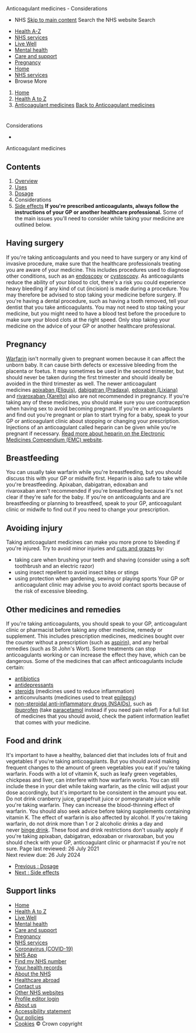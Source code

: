 
Anticoagulant medicines - Considerations
 - NHS
[Skip to main content](#maincontent)
Search the NHS website
Search
* [Health A-Z](/conditions/)
* [NHS services](/nhs-services/)
* [Live Well](/live-well/)
* [Mental health](/mental-health/)
* [Care and support](/conditions/social-care-and-support-guide/)
* [Pregnancy](/pregnancy/)
* [Home](/)
* [NHS services](/nhs-services/)
* Browse
 More
1. [Home](/)
2. [Health A to Z](/conditions/)
3. [Anticoagulant medicines](/conditions/anticoagulants/)
[Back to 
 Anticoagulant medicines](/conditions/anticoagulants/) 
# 
Considerations
 
 - 
 Anticoagulant medicines
## Contents
1. [Overview](/conditions/anticoagulants/)
2. [Uses](/conditions/anticoagulants/uses/)
3. [Dosage](/conditions/anticoagulants/dosage/)
4. Considerations
5. [Side effects](/conditions/anticoagulants/side-effects/)
**If you're prescribed anticoagulants, always follow the instructions of your GP or another healthcare professional.**
Some of the main issues you'll need to consider while taking your medicine are outlined below.
## Having surgery
If you're taking anticoagulants and you need to have surgery or any kind of invasive procedure, make sure that the healthcare professionals treating you are aware of your medicine.
This includes procedures used to diagnose other conditions, such as an [endoscopy](/conditions/endoscopy/) or [cystoscopy](/conditions/cystoscopy/).
As anticoagulants reduce the ability of your blood to clot, there's a risk you could experience heavy bleeding if any kind of cut (incision) is made during a procedure.
You may therefore be advised to stop taking your medicine before surgery.
If you're having a dental procedure, such as having a tooth removed, tell your dentist that you take anticoagulants.
You may not need to stop taking your medicine, but you might need to have a blood test before the procedure to make sure your blood clots at the right speed.
Only stop taking your medicine on the advice of your GP or another healthcare professional.
## Pregnancy
[Warfarin](/medicines/warfarin/) isn't normally given to pregnant women because it can affect the unborn baby.
It can cause birth defects or excessive bleeding from the placenta or foetus.
It may sometimes be used in the second trimester, but should never be taken during the first trimester and should ideally be avoided in the third trimester as well.
The newer anticoagulant medicines [apixaban (Eliquis)](/medicines/apixaban/), [dabigatran (Pradaxa)](/medicines/dabigatran/), [edoxaban (Lixiana)](/medicines/edoxaban/) and [rivaroxaban (Xarelto)](/medicines/rivaroxaban/) also are not recommended in pregnancy.
If you're taking any of these medicines, you should make sure you use contraception when having sex to avoid becoming pregnant.
If you're on anticoagulants and find out you're pregnant or plan to start trying for a baby, speak to your GP or anticoagulant clinic about stopping or changing your prescription. 
Injections of an anticoagulant called heparin can be given while you're pregnant if necessary. [Read more about heparin on the Electronic Medicines Compendium (EMC) website](https://www.medicines.org.uk/emc/ingredient/211/heparin%20sodium).
## Breastfeeding
You can usually take warfarin while you're breastfeeding, but you should discuss this with your GP or midwife first.
Heparin is also safe to take while you're breastfeeding.
Apixaban, dabigatran, edoxaban and rivaroxaban aren't recommended if you're breastfeeding because it's not clear if they're safe for the baby.
If you're on anticoagulants and are breastfeeding or planning to breastfeed, speak to your GP, anticoagulant clinic or midwife to find out if you need to change your prescription.
## Avoiding injury
Taking anticoagulant medicines can make you more prone to bleeding if you're injured.
Try to avoid minor injuries and [cuts and grazes](/conditions/cuts-and-grazes/) by:
* taking care when brushing your teeth and shaving (consider using a soft toothbrush and an electric razor)
* using insect repellent to avoid insect bites or stings
* using protection when gardening, sewing or playing sports
Your GP or anticoagulant clinic may advise you to avoid contact sports because of the risk of excessive bleeding.
## Other medicines and remedies
If you're taking anticoagulants, you should speak to your GP, anticoagulant clinic or pharmacist before taking any other medicine, remedy or supplement.
This includes prescription medicines, medicines bought over the counter without a prescription (such as [aspirin](/medicines/aspirin-for-pain-relief/)), and any herbal remedies (such as St John's Wort).
Some treatments can stop anticoagulants working or can increase the effect they have, which can be dangerous.
Some of the medicines that can affect anticoagulants include certain:
* [antibiotics](/conditions/antibiotics/)
* [antidepressants](/mental-health/talking-therapies-medicine-treatments/medicines-and-psychiatry/antidepressants/)
* [steroids](/conditions/steroids/) (medicines used to reduce inflammation)
* anticonvulsants (medicines used to treat [epilepsy](/conditions/epilepsy/))
* [non-steroidal anti-inflammatory drugs (NSAIDs)](/conditions/nsaids/), such as [ibuprofen](/medicines/ibuprofen-for-adults/) (take [paracetamol](/medicines/paracetamol-for-adults-old/) instead if you need pain relief)
For a full list of medicines that you should avoid, check the patient information leaflet that comes with your medicine.
## Food and drink
It's important to have a healthy, balanced diet that includes lots of fruit and vegetables if you're taking anticoagulants.
But you should avoid making frequent changes to the amount of green vegetables you eat if you're taking warfarin.
Foods with a lot of vitamin K, such as leafy green vegetables, chickpeas and liver, can interfere with how warfarin works.
You can still include these in your diet while taking warfarin, as the clinic will adjust your dose accordingly, but it's important to be consistent in the amount you eat.
Do not drink cranberry juice, grapefruit juice or pomegranate juice while you're taking warfarin. They can increase the blood-thinning effect of warfarin.
You should also seek advice before taking supplements containing vitamin K.
The effect of warfarin is also affected by alcohol. If you're taking warfarin, do not drink more than 1 or 2 alcoholic drinks a day and never [binge drink](/live-well/alcohol-advice/).
These food and drink restrictions don't usually apply if you're taking apixaban, dabigatran, edoxaban or rivaroxaban, but you should check with your GP, anticoagulant clinic or pharmacist if you're not sure.
 Page last reviewed: 26 July 2021  
 Next review due: 26 July 2024
 
* [Previous
:
Dosage](/conditions/anticoagulants/dosage/)
* [Next
:
Side effects](/conditions/anticoagulants/side-effects/)
## Support links
* [Home](/)
* [Health A to Z](/conditions/)
* [Live Well](/live-well/)
* [Mental health](/mental-health/)
* [Care and support](/conditions/social-care-and-support-guide/)
* [Pregnancy](/pregnancy/)
* [NHS services](/nhs-services/)
* [Coronavirus (COVID-19)](/conditions/coronavirus-covid-19/)
* [NHS App](/nhs-app/)
* [Find my NHS number](/nhs-services/online-services/find-nhs-number/)
* [Your health records](/using-the-nhs/about-the-nhs/your-health-records/)
* [About the NHS](/using-the-nhs/about-the-nhs/)
* [Healthcare abroad](/using-the-nhs/healthcare-abroad/apply-for-a-free-uk-global-health-insurance-card-ghic/)
* [Contact us](/contact-us/)
* [Other NHS websites](/nhs-sites/)
* [Profile editor login](/our-policies/profile-editor-login/)
* [About us](/about-us/)
* [Accessibility statement](/accessibility-statement/)
* [Our policies](/our-policies/)
* [Cookies](/our-policies/cookies-policy/)
© Crown copyright
